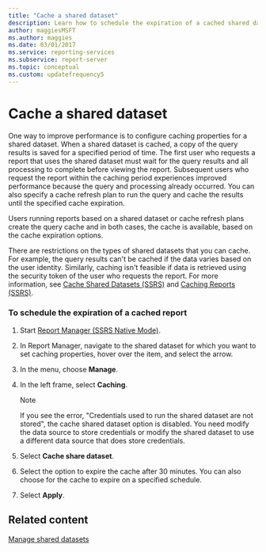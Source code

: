 ```yaml
---
title: "Cache a shared dataset"
description: Learn how to schedule the expiration of a cached shared dataset in Report Manager. Caching shared datasets improves performance.
author: maggiesMSFT
ms.author: maggies
ms.date: 03/01/2017
ms.service: reporting-services
ms.subservice: report-server
ms.topic: conceptual
ms.custom: updatefrequency5
---
```

# Cache a shared dataset
  One way to improve performance is to configure caching properties for a shared dataset. When a shared dataset is cached, a copy of the query results is saved for a specified period of time. The first user who requests a report that uses the shared dataset must wait for the query results and all processing to complete before viewing the report. Subsequent users who request the report within the caching period experiences improved performance because the query and processing already occurred. You can also specify a cache refresh plan to run the query and cache the results until the specified cache expiration.  
  
 Users running reports based on a shared dataset or cache refresh plans create the query cache and in both cases, the cache is available, based on the cache expiration options.  
  
 There are restrictions on the types of shared datasets that you can cache. For example, the query results can't be cached if the data varies based on the user identity. Similarly, caching isn't feasible if data is retrieved using the security token of the user who requests the report. For more information, see [Cache Shared Datasets &#40;SSRS&#41;](../../reporting-services/report-server/cache-shared-datasets-ssrs.md) and [Caching Reports &#40;SSRS&#41;](../../reporting-services/report-server/caching-reports-ssrs.md).  
  
### To schedule the expiration of a cached report  
  
1.  Start [Report Manager  &#40;SSRS Native Mode&#41;](../web-portal-ssrs-native-mode.md).  
  
1.  In Report Manager, navigate to the shared dataset for which you want to set caching properties, hover over the item, and select the arrow.  
  
1.  In the menu, choose **Manage**.  
  
1.  In the left frame, select **Caching**.  
  
    > [!NOTE]  
    >  If you see the error, "Credentials used to run the shared dataset are not stored", the cache shared dataset option is disabled. You need modify the data source to store credentials or modify the shared dataset to use a different data source that does store credentials.  
  
1.  Select **Cache share dataset**.  
  
1.  Select the option to expire the cache after 30 minutes. You can also choose for the cache to expire on a specified schedule.  
  
1.  Select **Apply**.  
  
## Related content  
 [Manage shared datasets](../../reporting-services/report-data/manage-shared-datasets.md)  
  
